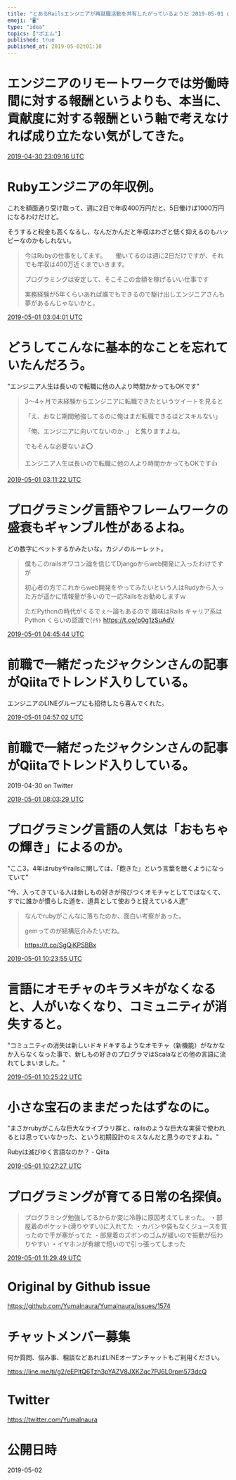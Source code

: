 ```yaml
---
title: "とあるRailsエンジニアが再就職活動を共有したがっているようだ 2019-05-01 on Twitter"
emoji: "🖥"
type: "idea"
topics: ["ポエム"]
published: true
published_at: 2019-05-02t01:10
---
```


# エンジニアのリモートワークでは労働時間に対する報酬というよりも、本当に、貢献度に対する報酬という軸で考えなければ成り立たない気がしてきた。



<a href="https://twitter.com/YumaInaura/status/1123363719994470402">2019-04-30 23:09:16 UTC</a>
# Rubyエンジニアの年収例。


これを額面通り受け取って、週に2日で年収400万円だと、5日働けば1000万円になるわけだけど。

そうすると税金も高くなるし、なんだかんだと年収はわざと低く抑えるのもハッピーなのかもしれない。

>今はRubyの仕事をしてます。
>　
>働いてるのは週に2日だけですが、それでも年収は400万近くまでいきます。
>
>プログラミングは安定して、そこそこの金額を稼げるいい仕事です
>
>実務経験が5年くらいあれば誰でもできるので駆け出しエンジニアさんも夢があるんじゃないかと。

<a href="https://twitter.com/YumaInaura/status/1123422796950822913">2019-05-01 03:04:01 UTC</a>
# どうしてこんなに基本的なことを忘れていたんだろう。


"エンジニア人生は長いので転職に他の人より時間かかってもOKです"

>3〜4ヶ月で未経験からエンジニアに転職できたというツイートを見ると
>
>「え、おなじ期間勉強してるのに俺はまだ転職できるほどスキルない」
>
>「俺、エンジニアに向いてないのか..」
>と焦りますよね。
>
>でもそんな必要ないよ⭕
>
>エンジニア人生は長いので転職に他の人より時間かかってもOKです👍

<a href="https://twitter.com/YumaInaura/status/1123424644579508225">2019-05-01 03:11:22 UTC</a>
# プログラミング言語やフレームワークの盛衰もギャンブル性があるよね。
どの数字にベットするかみたいな。カジノのルーレット。

>僕もこのrailsオワコン論を信じてDjangoからweb開発に入ったわけですが
>
>初心者の方でこれからweb開発をやってみたいという人はRudyから入った方が遥かに情報量が多いので一応Railsをお勧めしますｗ
>
>ただPythonの時代がくるでぇ～論もあるので
>趣味はRails
>キャリア系はPython
>くらいの認識で(ﾃｷﾄ https://t.co/p0g1zSuAdV

<a href="https://twitter.com/YumaInaura/status/1123448392326295553">2019-05-01 04:45:44 UTC</a>
# 前職で一緒だったジャクシンさんの記事がQiitaでトレンド入りしている。


エンジニアのLINEグループにも招待したら喜んでくれた。


<a href="https://twitter.com/YumaInaura/status/1123451235997298695">2019-05-01 04:57:02 UTC</a>
# 前職で一緒だったジャクシンさんの記事がQiitaでトレンド入りしている。
  2019-04-30 on Twitter


<a href="https://twitter.com/YumaInaura/status/1123498158997295104">2019-05-01 08:03:29 UTC</a>
# プログラミング言語の人気は「おもちゃの輝き」によるのか。


"ここ3，4年はrubyやrailsに関しては、「飽きた」という言葉を聴くようになっていて"

"今、入ってきている人は新しもの好きが飛びつくオモチャとしてではなくて、すでに誰かが慣らした道を、道具として使おうと捉えている人達"

>なんでrubyがこんなに落ちたのか、面白い考察があった。
>
>gemってのが結構厄介みたいだね。
>
>https://t.co/SgQjKPSBBx

<a href="https://twitter.com/YumaInaura/status/1123533501989396480">2019-05-01 10:23:55 UTC</a>
# 言語にオモチャのキラメキがなくなると、人がいなくなり、コミュニティが消失すると。


"コミュニティの消失は新しいドキドキするようなオモチャ（新機能）がなかなか入らなくなった事で、新しもの好きのプログラマはScalaなどの他の言語に流れてしまいました。"


<a href="https://twitter.com/YumaInaura/status/1123533864381501441">2019-05-01 10:25:22 UTC</a>
# 小さな宝石のままだったはずなのに。


"まさかrubyがこんな巨大なライブラリ群と、railsのような巨大な実装で使われるとは思っていなかった、という初期設計のミスなんだと思うのですよね。"

Rubyは滅びゆく言語なのか？ - Qiita


<a href="https://twitter.com/YumaInaura/status/1123534389617422336">2019-05-01 10:27:27 UTC</a>
# プログラミングが育てる日常の名探偵。


>プログラミング勉強してるからか変に冷静に原因考えてしまった。
>・部屋着のポケット(滑りやすい)に入れてた
>・カバンや袋もなくジュースを買ったので手が塞がってた
>・部屋着のズボンのゴムが緩いので振動が伝わりやすい
>・イヤホンが有線で短いので引っ張ってしまった

<a href="https://twitter.com/YumaInaura/status/1123550084342247426">2019-05-01 11:29:49 UTC</a>



# Original by Github issue

https://github.com/YumaInaura/YumaInaura/issues/1574








<!-- Update From Qiita API -->

# チャットメンバー募集


何か質問、悩み事、相談などあればLINEオープンチャットもご利用ください。

https://line.me/ti/g2/eEPltQ6Tzh3pYAZV8JXKZqc7PJ6L0rpm573dcQ





# Twitter


https://twitter.com/YumaInaura


<!-- Update From Qiita API -->



# 公開日時

2019-05-02
